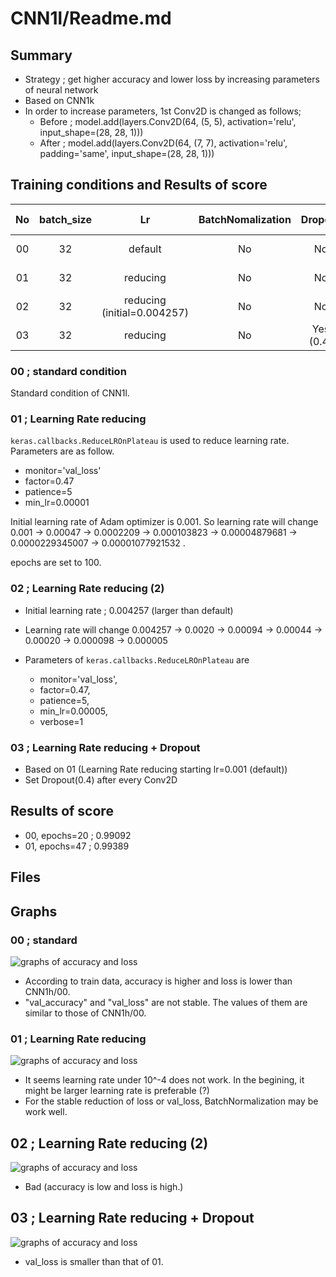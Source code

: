 # CNN1l/Readme.md

## Summary
- Strategy ; get higher accuracy and lower loss by increasing parameters of neural network
- Based on CNN1k
- In order to increase parameters, 1st Conv2D is changed as follows;
  - Before ; model.add(layers.Conv2D(64, (5, 5), activation='relu', input_shape=(28, 28, 1)))
  - After ; model.add(layers.Conv2D(64, (7, 7), activation='relu', padding='same', input_shape=(28, 28, 1)))

## Training conditions and Results of score

| No | batch_size | Lr | BatchNomalization | Dropout | Min of val_loss | Max of val_accuracy | Score |
| :-: | :-:        |:-: | :-:               | :-: | :-: | :-: |:-:|
| 00  | 32 | default  | No | No | 0.03399 (epochs=20) | 0.99298 (epochs=34) | 0.99092 (epochs=20)|
| 01  | 32 | reducing  | No | No | 0.02485 (epochs=47) | 0.99417 (epochs=47) | 0.99389 (epochs=47)|
| 02  | 32 | reducing (initial=0.004257)| No | No | 0.04623 (epochs=68) | 0.98798 (epochs=68) | |
| 03  | 32 | reducing | No | Yes (0.4) | 0.02212 (epochs=79)| 0.99476 (epochs=75) | |


### 00 ; standard condition
Standard condition of CNN1l.

### 01 ; Learning Rate reducing
```keras.callbacks.ReduceLROnPlateau``` is used to reduce learning rate. Parameters are as follow.

- monitor='val_loss'
- factor=0.47
- patience=5
- min_lr=0.00001

Initial learning rate of Adam optimizer is 0.001. So learning rate will change 0.001 -> 0.00047 -> 0.0002209 -> 0.000103823 -> 0.00004879681 -> 0.0000229345007 -> 0.00001077921532 .

epochs are set to 100.

### 02 ; Learning Rate reducing (2)
- Initial learning rate ; 0.004257 (larger than default)
- Learning rate will change 0.004257 -> 0.0020 -> 0.00094 -> 0.00044 -> 0.00020 -> 0.000098 -> 0.000005

- Parameters of ```keras.callbacks.ReduceLROnPlateau``` are
  - monitor='val_loss',
  - factor=0.47,
  - patience=5,
  - min_lr=0.00005,
  - verbose=1

### 03 ; Learning Rate reducing + Dropout
- Based on 01 (Learning Rate reducing starting lr=0.001 (default))
- Set Dropout(0.4) after every Conv2D


## Results of score
- 00, epochs=20 ; 0.99092
- 01, epochs=47 ; 0.99389

## Files

## Graphs
### 00 ; standard
![graphs of accuracy and loss](./00/CNN1l_00.svg)
- According to train data, accuracy is higher and loss is lower than CNN1h/00.
- "val_accuracy" and "val_loss" are not stable. The values of them are similar to those of CNN1h/00.

### 01 ; Learning Rate reducing
![graphs of accuracy and loss](./01/CNN1l_01.svg)
- It seems learning rate under 10^-4 does not work. In the begining, it might be larger learning rate is preferable (?)
- For the stable reduction of loss or val_loss, BatchNormalization may be work well.

## 02 ; Learning Rate reducing (2)
![graphs of accuracy and loss](./02/CNN1l_02.svg)
- Bad (accuracy is low and loss is high.)

## 03 ; Learning Rate reducing + Dropout
![graphs of accuracy and loss](./03/CNN1l_03.svg)
- val_loss is smaller than that of 01.
